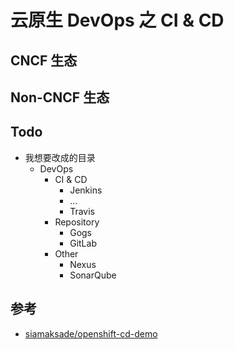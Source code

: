 # 云原生 DevOps 之 CI & CD

## CNCF 生态

## Non-CNCF 生态

## Todo

* 我想要改成的目录
  * DevOps
    * CI & CD
      * Jenkins
      * ...
      * Travis
    * Repository
      * Gogs
      * GitLab
    * Other
      * Nexus
      * SonarQube

## 参考

* [siamaksade/openshift-cd-demo](https://github.com/siamaksade/openshift-cd-demo)
